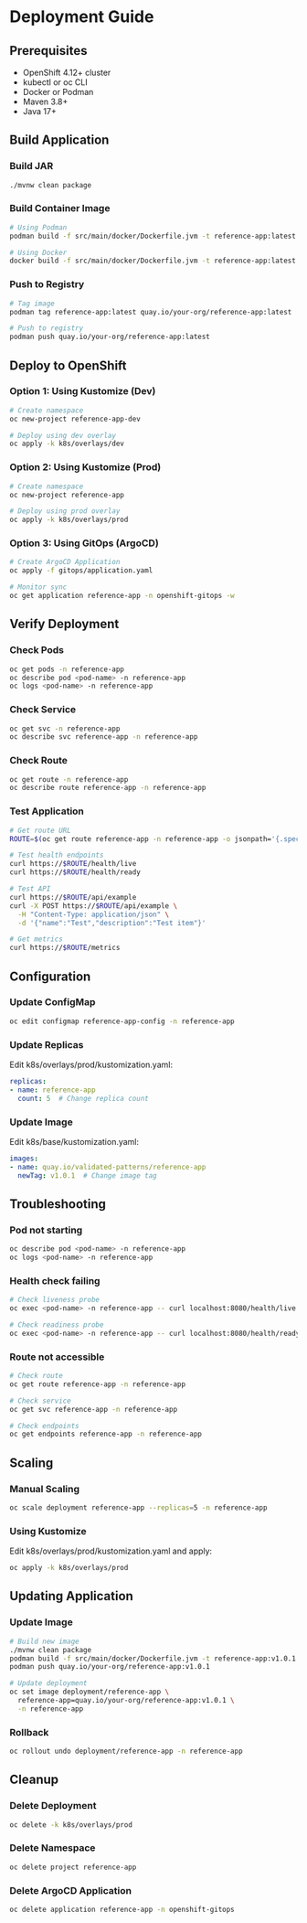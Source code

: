 # Deployment Guide

## Prerequisites

- OpenShift 4.12+ cluster
- kubectl or oc CLI
- Docker or Podman
- Maven 3.8+
- Java 17+

## Build Application

### Build JAR
```bash
./mvnw clean package
```

### Build Container Image
```bash
# Using Podman
podman build -f src/main/docker/Dockerfile.jvm -t reference-app:latest .

# Using Docker
docker build -f src/main/docker/Dockerfile.jvm -t reference-app:latest .
```

### Push to Registry
```bash
# Tag image
podman tag reference-app:latest quay.io/your-org/reference-app:latest

# Push to registry
podman push quay.io/your-org/reference-app:latest
```

## Deploy to OpenShift

### Option 1: Using Kustomize (Dev)
```bash
# Create namespace
oc new-project reference-app-dev

# Deploy using dev overlay
oc apply -k k8s/overlays/dev
```

### Option 2: Using Kustomize (Prod)
```bash
# Create namespace
oc new-project reference-app

# Deploy using prod overlay
oc apply -k k8s/overlays/prod
```

### Option 3: Using GitOps (ArgoCD)
```bash
# Create ArgoCD Application
oc apply -f gitops/application.yaml

# Monitor sync
oc get application reference-app -n openshift-gitops -w
```

## Verify Deployment

### Check Pods
```bash
oc get pods -n reference-app
oc describe pod <pod-name> -n reference-app
oc logs <pod-name> -n reference-app
```

### Check Service
```bash
oc get svc -n reference-app
oc describe svc reference-app -n reference-app
```

### Check Route
```bash
oc get route -n reference-app
oc describe route reference-app -n reference-app
```

### Test Application
```bash
# Get route URL
ROUTE=$(oc get route reference-app -n reference-app -o jsonpath='{.spec.host}')

# Test health endpoints
curl https://$ROUTE/health/live
curl https://$ROUTE/health/ready

# Test API
curl https://$ROUTE/api/example
curl -X POST https://$ROUTE/api/example \
  -H "Content-Type: application/json" \
  -d '{"name":"Test","description":"Test item"}'

# Get metrics
curl https://$ROUTE/metrics
```

## Configuration

### Update ConfigMap
```bash
oc edit configmap reference-app-config -n reference-app
```

### Update Replicas
Edit k8s/overlays/prod/kustomization.yaml:
```yaml
replicas:
- name: reference-app
  count: 5  # Change replica count
```

### Update Image
Edit k8s/base/kustomization.yaml:
```yaml
images:
- name: quay.io/validated-patterns/reference-app
  newTag: v1.0.1  # Change image tag
```

## Troubleshooting

### Pod not starting
```bash
oc describe pod <pod-name> -n reference-app
oc logs <pod-name> -n reference-app
```

### Health check failing
```bash
# Check liveness probe
oc exec <pod-name> -n reference-app -- curl localhost:8080/health/live

# Check readiness probe
oc exec <pod-name> -n reference-app -- curl localhost:8080/health/ready
```

### Route not accessible
```bash
# Check route
oc get route reference-app -n reference-app

# Check service
oc get svc reference-app -n reference-app

# Check endpoints
oc get endpoints reference-app -n reference-app
```

## Scaling

### Manual Scaling
```bash
oc scale deployment reference-app --replicas=5 -n reference-app
```

### Using Kustomize
Edit k8s/overlays/prod/kustomization.yaml and apply:
```bash
oc apply -k k8s/overlays/prod
```

## Updating Application

### Update Image
```bash
# Build new image
./mvnw clean package
podman build -f src/main/docker/Dockerfile.jvm -t reference-app:v1.0.1 .
podman push quay.io/your-org/reference-app:v1.0.1

# Update deployment
oc set image deployment/reference-app \
  reference-app=quay.io/your-org/reference-app:v1.0.1 \
  -n reference-app
```

### Rollback
```bash
oc rollout undo deployment/reference-app -n reference-app
```

## Cleanup

### Delete Deployment
```bash
oc delete -k k8s/overlays/prod
```

### Delete Namespace
```bash
oc delete project reference-app
```

### Delete ArgoCD Application
```bash
oc delete application reference-app -n openshift-gitops
```
